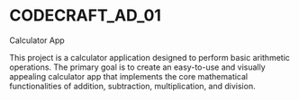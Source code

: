 # CODECRAFT_AD_01
Calculator App

This project is a calculator application designed to perform basic arithmetic operations. The primary goal is to create an easy-to-use and visually appealing calculator app that implements the core mathematical functionalities of addition, subtraction, multiplication, and division.
